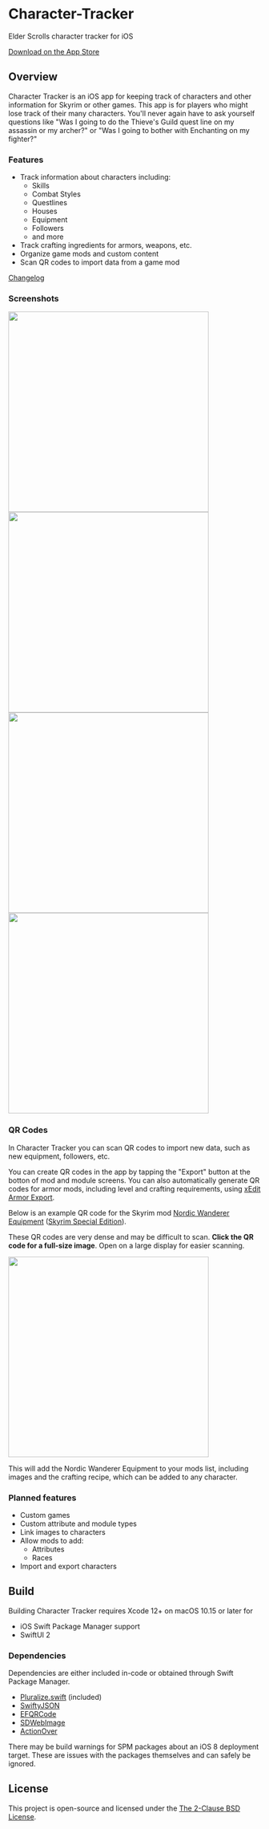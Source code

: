 # Character-Tracker

Elder Scrolls character tracker for iOS

[Download on the App Store](https://apps.apple.com/us/app/character-tracker-for-skyrim/id1500330869)

## Overview

Character Tracker is an iOS app for keeping track of characters and other information for Skyrim or other games. This app is for players who might lose track of their many characters. You'll never again have to ask yourself questions like "Was I going to do the Thieve's Guild quest line on my assassin or my archer?" or "Was I going to bother with Enchanting on my fighter?"

### Features

* Track information about characters including:
  * Skills
  * Combat Styles
  * Questlines
  * Houses
  * Equipment
  * Followers
  * and more
* Track crafting ingredients for armors, weapons, etc.
* Organize game mods and custom content
* Scan QR codes to import data from a game mod

[Changelog](Changelog.md)

### Screenshots

<img src="Images/Screenshots/iPhone 11 Pro Max 1 - Characters.png" height=400 /> <img src="Images/Screenshots/iPhone 11 Pro Max 4 - Character Dark Collapsed.png" height=400 /> <img src="Images/Screenshots/iPhone 11 Pro Max 3 - Module.png" height=400 /> <img src="Images/Screenshots/iPhone 11 Pro Max 5 - Ingredients.png" height=400 />

### QR Codes

In Character Tracker you can scan QR codes to import new data, such as new equipment, followers, etc.

You can create QR codes in the app by tapping the "Export" button at the botton of mod and module screens.
You can also automatically generate QR codes for armor mods, including level and crafting requirements, using [xEdit Armor Export](https://github.com/Isvvc/xEdit-Armor-Export).

Below is an example QR code for the Skyrim mod [Nordic Wanderer Equipment](https://www.nexusmods.com/skyrim/mods/69103/) ([Skyrim Special Edition](https://www.nexusmods.com/skyrimspecialedition/mods/7943)).

These QR codes are very dense and may be difficult to scan. **Click the QR code for a full-size image**. Open on a large display for easier scanning.

[<img src="Images/Nordic Wanderer.png" height=400 />](https://raw.githubusercontent.com/Isvvc/Character-Tracker/master/Images/Nordic%20Wanderer.png)

This will add the Nordic Wanderer Equipment to your mods list, including images and the crafting recipe, which can be added to any character.

### Planned features

* Custom games
* Custom attribute and module types
* Link images to characters
* Allow mods to add:
  * Attributes
  * Races
* Import and export characters

## Build

Building Character Tracker requires Xcode 12+ on macOS 10.15 or later for
+ iOS Swift Package Manager support
+ SwiftUI 2

### Dependencies

Dependencies are either included in-code or obtained through Swift Package Manager.

* [Pluralize.swift](https://github.com/joshualat/Pluralize.swift) (included)
* [SwiftyJSON](https://github.com/SwiftyJSON/SwiftyJSON)
* [EFQRCode](https://github.com/EFPrefix/EFQRCode)
* [SDWebImage](https://github.com/SDWebImage/SDWebImage)
* [ActionOver](https://github.com/AndreaMiotto/ActionOver)

There may be build warnings for SPM packages about an iOS 8 deployment target.
These are issues with the packages themselves and can safely be ignored.

## License

This project is open-source and licensed under the [The 2-Clause BSD License](LICENSE).
